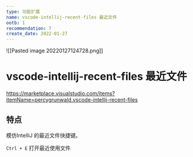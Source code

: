```yaml
---
type: 功能扩展
name: vscode-intellij-recent-files 最近文件
ootb: 1
recommendation: 7
create_date: 2022-01-27
---
```



![[Pasted image 20220127124728.png]]

# vscode-intellij-recent-files 最近文件

https://marketplace.visualstudio.com/items?itemName=percygrunwald.vscode-intellij-recent-files

## 特点

模仿IntelliJ 的最近文件快捷键。

`Ctrl + E` 打开最近使用文件

